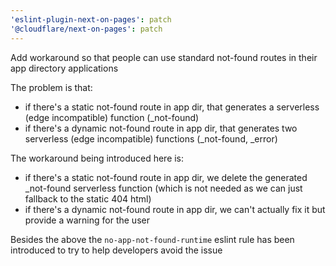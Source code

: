 ```yaml
---
'eslint-plugin-next-on-pages': patch
'@cloudflare/next-on-pages': patch
---
```


Add workaround so that people can use standard not-found routes in their app directory applications

The problem is that:

- if there's a static not-found route in app dir, that generates a serverless (edge incompatible) function (\_not-found)
- if there's a dynamic not-found route in app dir, that generates two serverless (edge incompatible) functions (\_not-found, \_error)

The workaround being introduced here is:

- if there's a static not-found route in app dir, we delete the generated \_not-found serverless function
  (which is not needed as we can just fallback to the static 404 html)
- if there's a dynamic not-found route in app dir, we can't actually fix it but provide a warning for the user

Besides the above the `no-app-not-found-runtime` eslint rule has been introduced to try to help developers avoid
the issue
